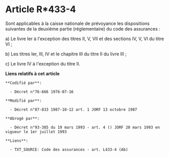 # Article R*433-4

Sont applicables à la caisse nationale de prévoyance les dispositions suivantes de la deuxième partie (réglementaire) du code
des assurances :

a) Le livre Ier à l'exception des titres II, V, VII et des sections IV, V, VI du titre VI ;

b) Les titres Ier, III, IV et le chapitre III du titre II du livre III ;

c) Le livre IV à l'exception du titre II.

**Liens relatifs à cet article**

	**Codifié par**:

	  - Décret n°76-666 1976-07-16

	**Modifié par**:

	  - Décret n°87-833 1987-10-12 art. 1 JORF 13 octobre 1987

	**Abrogé par**:

	  - Décret n°93-385 du 19 mars 1993 - art. 4 () JORF 20 mars 1993 en vigueur le 1er juillet 1993

	**Liens**:

	  - TXT_SOURCE: Code des assurances - art. L433-4 (Ab)

